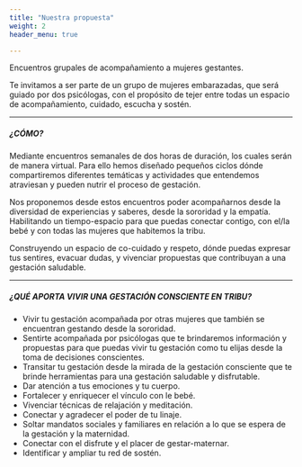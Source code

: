 ```yaml
---
title: "Nuestra propuesta"
weight: 2
header_menu: true

---
```


Encuentros grupales de acompañamiento a mujeres gestantes.

Te invitamos a ser parte de un grupo de mujeres embarazadas, que será guiado por dos psicólogas, con el propósito de tejer entre todas un espacio de acompañamiento, cuidado, escucha y sostén. 

---

##### ¿CÓMO?

Mediante encuentros semanales de dos horas de duración, los cuales serán de manera virtual. Para ello hemos diseñado pequeños ciclos dónde compartiremos diferentes temáticas y actividades que entendemos atraviesan y pueden nutrir el proceso de gestación. 

Nos proponemos desde estos encuentros poder acompañarnos desde la diversidad de experiencias y saberes, desde la sororidad y la empatía. Habilitando un tiempo-espacio para que puedas conectar contigo, con el/la bebé y con todas las mujeres que habitemos la tribu. 

Construyendo un espacio de co-cuidado y respeto, dónde puedas expresar tus sentires, evacuar dudas, y vivenciar propuestas que contribuyan a una gestación saludable.

---

##### ¿QUÉ APORTA VIVIR UNA GESTACIÓN CONSCIENTE EN TRIBU? 

- Vivir tu gestación acompañada por otras mujeres que también se encuentran gestando desde la sororidad. 
- Sentirte acompañada por psicólogas que te brindaremos información y propuestas para que puedas vivir tu gestación como tu elijas desde la toma de decisiones conscientes. 
- Transitar tu gestación desde la mirada de la gestación consciente que te brinde herramientas para una gestación saludable y disfrutable.
- Dar atención a tus emociones y tu cuerpo.
- Fortalecer y enriquecer el vínculo con le bebé.
- Vivenciar técnicas de relajación y meditación.
- Conectar y agradecer el poder de tu linaje.
- Soltar mandatos sociales y familiares en relación a lo que se espera de la gestación y la maternidad.
- Conectar con el disfrute y el placer de gestar-maternar.
- Identificar y ampliar tu red de sostén.

